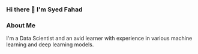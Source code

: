 ### Hi there 👋 I'm Syed Fahad

### About Me
I'm a Data Scientist and an avid learner with experience in various machine learning and deep learning models.

<!---
syed1604/syed1604 is a ✨ special ✨ repository because its `README.md` (this file) appears on your GitHub profile.
You can click the Preview link to take a look at your changes.
--->
